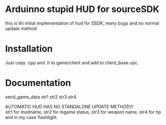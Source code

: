 # Arduinno stupid HUD for sourceSDK
this is thi initial implementation of hud for SSDK, many bugs and no normal update method.

# Installation
Just copy .cpp and .h to game/client and add to client_base.vpc.

# Documentation
send_game_data str1 str2 str3 str4 

AUTOMATIC HUD HAS NO STANDALONE UPDATE METHOD!!! \
str1 for modname, str2 for ingame status, str3 for weapon name, str4 for hp and in my case flashlight.
